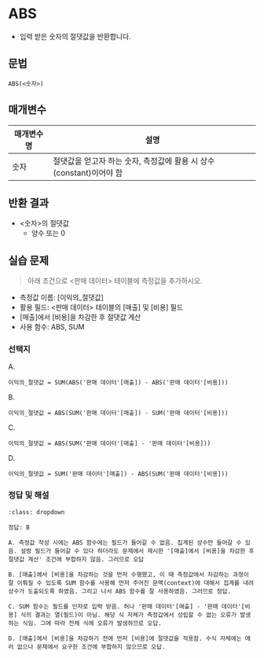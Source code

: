 # ABS

- 입력 받은 숫자의 절댓값을 반환합니다.

## 문법

```
ABS(<숫자>)
```

## 매개변수

매개변수 명 | 설명 
---------|----------
 숫자 | 절댓값을 얻고자 하는 숫자, 측정값에 활용 시 상수(constant)이어야 함


## 반환 결과

- <숫자>의 절댓값
  - 양수 또는 0

## 실습 문제

> 아래 조건으로 <판매 데이터> 테이블에 측정값을 추가하시오.

- 측정값 이름: [이익의_절댓값]
- 활용 필드: <판매 데이터> 테이블의 [매출] 및 [비용] 필드
- [매출]에서 [비용]을 차감한 후 절댓값 계산
- 사용 함수: ABS, SUM

### 선택지

A. 
```
이익의_절댓값 = SUM(ABS('판매 데이터'[매출]) - ABS('판매 데이터'[비용]))
```

B. 
```
이익의_절댓값 = ABS(SUM('판매 데이터'[매출]) - SUM('판매 데이터'[비용]))
```

C. 
```
이익의_절댓값 = ABS(SUM('판매 데이터'[매출] - '판매 데이터'[비용]))
```

D. 
```
이익의_절댓값 = SUM('판매 데이터'[매출]) - ABS(SUM('판매 데이터'[비용]))
```

### 정답 및 해설

```{admonition} 클릭해서 정답 및 해설을 확인해보세요.
:class: dropdown

정답: B

A. 측정값 작성 시에는 ABS 함수에는 필드가 들어갈 수 없음. 집계된 상수만 들어갈 수 있음. 설령 필드가 들어갈 수 있다 하더라도 문제에서 제시한 '[매출]에서 [비용]을 차감한 후 절댓값 계산' 조건에 부합하지 않음. 그러므로 오답

B. [매출]에서 [비용]을 차감하는 것을 먼저 수행했고, 이 때 측정값에서 차감하는 과정이 잘 이뤄질 수 있도록 SUM 함수를 사용해 먼저 주어진 문맥(context)에 대해서 집계를 내려 상수가 도출되도록 하였음. 그리고 나서 ABS 함수를 잘 사용하였음. 그러므로 정답.

C. SUM 함수는 필드를 인자로 입력 받음. 허나 '판매 데이터'[매출] - '판매 데이터'[비용] 식의 결과는 열(필드)이 아님. 해당 식 자체가 측정값에서 성립할 수 없는 오류가 발생하는 식임. 그에 따라 전체 식에 오류가 발생하므로 오답.

D. [매출]에서 [비용]을 차감하기 전에 먼저 [비용]에 절댓값을 적용함. 수식 자체에는 에러 없으나 문제에서 요구한 조건에 부합하지 않으므로 오답.
```